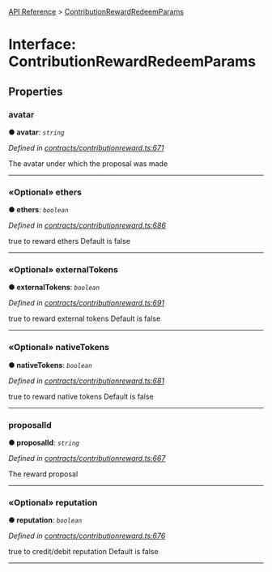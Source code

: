 [API Reference](../README.md) > [ContributionRewardRedeemParams](../interfaces/ContributionRewardRedeemParams.md)



# Interface: ContributionRewardRedeemParams


## Properties
<a id="avatar"></a>

###  avatar

**●  avatar**:  *`string`* 

*Defined in [contracts/contributionreward.ts:671](https://github.com/daostack/arc.js/blob/61e5f90/lib/contracts/contributionreward.ts#L671)*



The avatar under which the proposal was made




___

<a id="ethers"></a>

### «Optional» ethers

**●  ethers**:  *`boolean`* 

*Defined in [contracts/contributionreward.ts:686](https://github.com/daostack/arc.js/blob/61e5f90/lib/contracts/contributionreward.ts#L686)*



true to reward ethers Default is false




___

<a id="externalTokens"></a>

### «Optional» externalTokens

**●  externalTokens**:  *`boolean`* 

*Defined in [contracts/contributionreward.ts:691](https://github.com/daostack/arc.js/blob/61e5f90/lib/contracts/contributionreward.ts#L691)*



true to reward external tokens Default is false




___

<a id="nativeTokens"></a>

### «Optional» nativeTokens

**●  nativeTokens**:  *`boolean`* 

*Defined in [contracts/contributionreward.ts:681](https://github.com/daostack/arc.js/blob/61e5f90/lib/contracts/contributionreward.ts#L681)*



true to reward native tokens Default is false




___

<a id="proposalId"></a>

###  proposalId

**●  proposalId**:  *`string`* 

*Defined in [contracts/contributionreward.ts:667](https://github.com/daostack/arc.js/blob/61e5f90/lib/contracts/contributionreward.ts#L667)*



The reward proposal




___

<a id="reputation"></a>

### «Optional» reputation

**●  reputation**:  *`boolean`* 

*Defined in [contracts/contributionreward.ts:676](https://github.com/daostack/arc.js/blob/61e5f90/lib/contracts/contributionreward.ts#L676)*



true to credit/debit reputation Default is false




___


